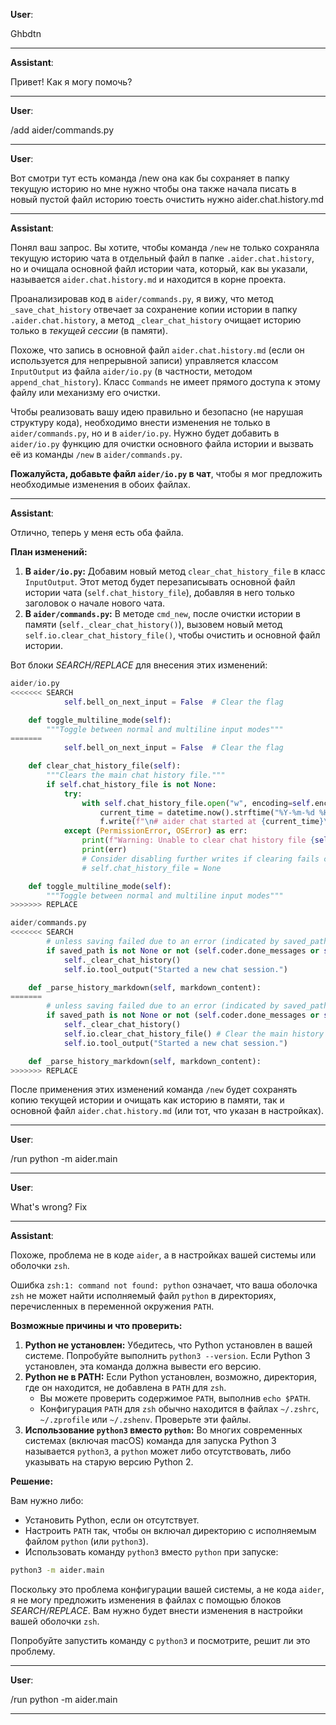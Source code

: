 **User**:

Ghbdtn  


---

**Assistant**:

Привет! Как я могу помочь?


---

**User**:

/add aider/commands.py  


---

**User**:

Вот смотри тут есть команда /new она как бы сохраняет в папку текущую историю но мне нужно чтобы она также начала писать в новый пустой файл историю тоесть очистить нужно aider.chat.history.md  


---

**Assistant**:

Понял ваш запрос. Вы хотите, чтобы команда `/new` не только сохраняла текущую историю чата в отдельный файл в папке `.aider.chat.history`, но и очищала основной файл истории чата, который, как вы указали, называется `aider.chat.history.md` и находится в корне проекта.

Проанализировав код в `aider/commands.py`, я вижу, что метод `_save_chat_history` отвечает за сохранение копии истории в папку `.aider.chat.history`, а метод `_clear_chat_history` очищает историю только в *текущей сессии* (в памяти).

Похоже, что запись в основной файл `aider.chat.history.md` (если он используется для непрерывной записи) управляется классом `InputOutput` из файла `aider/io.py` (в частности, методом `append_chat_history`). Класс `Commands` не имеет прямого доступа к этому файлу или механизму его очистки.

Чтобы реализовать вашу идею правильно и безопасно (не нарушая структуру кода), необходимо внести изменения не только в `aider/commands.py`, но и в `aider/io.py`. Нужно будет добавить в `aider/io.py` функцию для очистки основного файла истории и вызвать её из команды `/new` в `aider/commands.py`.

**Пожалуйста, добавьте файл `aider/io.py` в чат**, чтобы я мог предложить необходимые изменения в обоих файлах.


---

**Assistant**:

Отлично, теперь у меня есть оба файла.

**План изменений:**

1.  **В `aider/io.py`:** Добавим новый метод `clear_chat_history_file` в класс `InputOutput`. Этот метод будет перезаписывать основной файл истории чата (`self.chat_history_file`), добавляя в него только заголовок о начале нового чата.
2.  **В `aider/commands.py`:** В методе `cmd_new`, после очистки истории в памяти (`self._clear_chat_history()`), вызовем новый метод `self.io.clear_chat_history_file()`, чтобы очистить и основной файл истории.

Вот блоки *SEARCH/REPLACE* для внесения этих изменений:

```python
aider/io.py
<<<<<<< SEARCH
            self.bell_on_next_input = False  # Clear the flag

    def toggle_multiline_mode(self):
        """Toggle between normal and multiline input modes"""
=======
            self.bell_on_next_input = False  # Clear the flag

    def clear_chat_history_file(self):
        """Clears the main chat history file."""
        if self.chat_history_file is not None:
            try:
                with self.chat_history_file.open("w", encoding=self.encoding, errors="ignore") as f:
                    current_time = datetime.now().strftime("%Y-%m-%d %H:%M:%S")
                    f.write(f"\n# aider chat started at {current_time}\n\n")
            except (PermissionError, OSError) as err:
                print(f"Warning: Unable to clear chat history file {self.chat_history_file}.")
                print(err)
                # Consider disabling further writes if clearing fails critically
                # self.chat_history_file = None

    def toggle_multiline_mode(self):
        """Toggle between normal and multiline input modes"""
>>>>>>> REPLACE
```

```python
aider/commands.py
<<<<<<< SEARCH
        # unless saving failed due to an error (indicated by saved_path being None AND history not empty)
        if saved_path is not None or not (self.coder.done_messages or self.coder.cur_messages):
            self._clear_chat_history()
            self.io.tool_output("Started a new chat session.")

    def _parse_history_markdown(self, markdown_content):
=======
        # unless saving failed due to an error (indicated by saved_path being None AND history not empty)
        if saved_path is not None or not (self.coder.done_messages or self.coder.cur_messages):
            self._clear_chat_history()
            self.io.clear_chat_history_file() # Clear the main history file
            self.io.tool_output("Started a new chat session.")

    def _parse_history_markdown(self, markdown_content):
>>>>>>> REPLACE
```

После применения этих изменений команда `/new` будет сохранять копию текущей истории и очищать как историю в памяти, так и основной файл `aider.chat.history.md` (или тот, что указан в настройках).


---

**User**:

/run python -m aider.main  


---

**User**:

What's wrong? Fix  


---

**Assistant**:

Похоже, проблема не в коде `aider`, а в настройках вашей системы или оболочки `zsh`.

Ошибка `zsh:1: command not found: python` означает, что ваша оболочка `zsh` не может найти исполняемый файл `python` в директориях, перечисленных в переменной окружения `PATH`.

**Возможные причины и что проверить:**

1.  **Python не установлен:** Убедитесь, что Python установлен в вашей системе. Попробуйте выполнить `python3 --version`. Если Python 3 установлен, эта команда должна вывести его версию.
2.  **Python не в PATH:** Если Python установлен, возможно, директория, где он находится, не добавлена в `PATH` для `zsh`.
    *   Вы можете проверить содержимое `PATH`, выполнив `echo $PATH`.
    *   Конфигурация `PATH` для `zsh` обычно находится в файлах `~/.zshrc`, `~/.zprofile` или `~/.zshenv`. Проверьте эти файлы.
3.  **Использование `python3` вместо `python`:** Во многих современных системах (включая macOS) команда для запуска Python 3 называется `python3`, а `python` может либо отсутствовать, либо указывать на старую версию Python 2.

**Решение:**

Вам нужно либо:

*   Установить Python, если он отсутствует.
*   Настроить `PATH` так, чтобы он включал директорию с исполняемым файлом `python` (или `python3`).
*   Использовать команду `python3` вместо `python` при запуске:

```bash
python3 -m aider.main
```

Поскольку это проблема конфигурации вашей системы, а не кода `aider`, я не могу предложить изменения в файлах с помощью блоков *SEARCH/REPLACE*. Вам нужно будет внести изменения в настройки вашей оболочки `zsh`.

Попробуйте запустить команду с `python3` и посмотрите, решит ли это проблему.


---

**User**:

/run python -m aider.main  


---

